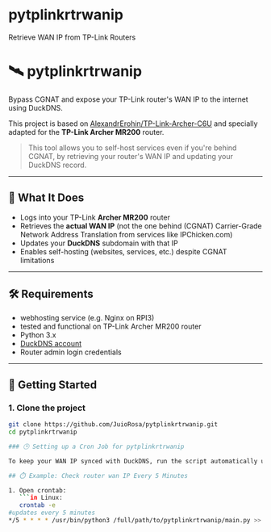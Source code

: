 # pytplinkrtrwanip
Retrieve WAN IP from TP-Link Routers


# 🛰️ pytplinkrtrwanip

Bypass CGNAT and expose your TP-Link router's WAN IP to the internet using DuckDNS.

This project is based on [AlexandrErohin/TP-Link-Archer-C6U](https://github.com/AlexandrErohin/TP-Link-Archer-C6U) and specially adapted for the **TP-Link Archer MR200** router.

> This tool allows you to self-host services even if you're behind CGNAT, by retrieving your router's WAN IP and updating your DuckDNS record.

---

## 📡 What It Does

- Logs into your TP-Link **Archer MR200** router
- Retrieves the **actual WAN IP** (not the one behind (CGNAT) Carrier-Grade Network Address Translation from services like IPChicken.com)
- Updates your **DuckDNS** subdomain with that IP
- Enables self-hosting (websites, services, etc.) despite CGNAT limitations

---

## 🛠️ Requirements

- webhosting service (e.g. Nginx on RPI3)
- tested and functional on TP-Link Archer MR200 router
- Python 3.x
- [DuckDNS account](https://www.duckdns.org/)
- Router admin login credentials

---

## 🚀 Getting Started

### 1. Clone the project

```bash
git clone https://github.com/JuioRosa/pytplinkrtrwanip.git
cd pytplinkrtrwanip

### 🕒 Setting up a Cron Job for pytplinkrtrwanip

To keep your WAN IP synced with DuckDNS, run the script automatically using `cron`.

## ⏱️ Example: Check router wan IP Every 5 Minutes

1. Open crontab:
   ```in Linux:
   crontab -e
#updates every 5 minutes
*/5 * * * * /usr/bin/python3 /full/path/to/pytplinkrtrwanip/main.py >> /full/path/to/pytplinkrtrwanip/cron.log 2>&1

